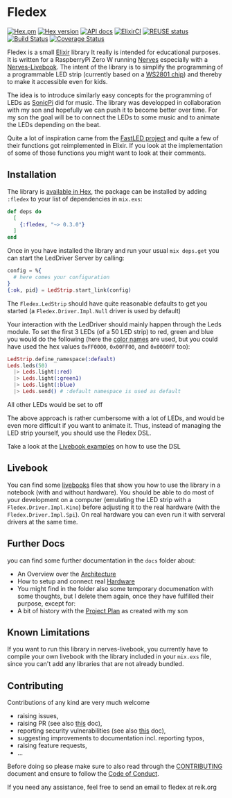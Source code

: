 <!--
Copyright 2023, Matthias Reik <fledex@reik.org>

SPDX-License-Identifier: Apache-2.0
-->

# Fledex
[![Hex.pm](https://img.shields.io/hexpm/l/fledex "License")](https://github.com/a-maze-d/fledex/blob/main/LICENSES/Apache-2.0.txt)
[![Hex version](https://img.shields.io/hexpm/v/fledex.svg?color=0000ff "Hex version")](https://hex.pm/packages/fledex)
[![API docs](https://img.shields.io/hexpm/v/fledex.svg?label=hexdocs&color=0000ff "API docs")](https://hexdocs.pm/fledex)
[![ElixirCI](https://github.com/a-maze-d/fledex/actions/workflows/elixir.yml/badge.svg "ElixirCI")](https://github.com/a-maze-d/fledex/actions/workflows/elixir.yml)
[![REUSE status](https://api.reuse.software/badge/github.com/a-maze-d/fledex)](https://api.reuse.software/info/github.com/a-maze-d/fledex)
[![Build Status](https://github.com/a-maze-d/fledex/workflows/Elixir%20CI/badge.svg)](https://github.com/a-maze-d/fledex/actions/workflows/elixir.yml)
[![Coverage Status](https://coveralls.io/repos/github/a-maze-d/fledex/badge.svg?branch=main)](https://coveralls.io/github/a-maze-d/fledex?branch=main)



Fledex is a small [Elixir](https://elixir-lang.org/) library It really is intended for educational purposes.
It is written for a RaspberryPi Zero W running [Nerves](https://nerves-project.org/) especially with a [Nerves-Livebook](https://hexdocs.pm/nerves/getting-started.html#nerves-livebook). 
The intent of the library is to simplify the programming of a programmable LED strip (currently based on a [WS2801 chip](https://cdn-shop.adafruit.com/datasheets/WS2801.pdf)) and thereby to make it accessible even for kids.

The idea is to introduce similarly easy concepts for the programming of LEDs as [SonicPi](https://sonic-pi.net/) did for music. The library was developped in collaboration with my son and hopefully we can push it to become better over time. For my son the goal will be to connect the LEDs to some music and to animate the LEDs depending on the beat.

Quite a lot of inspiration came from the [FastLED project](http://fastled.io/) and quite a few of their functions got reimplemented in Elixir. If you look at the implementation of some of those functions you might want to look at their comments.

## Installation

The library is [available in Hex](https://hex.pm/packages/fledex), the package can be installed
by adding `:fledex` to your list of dependencies in `mix.exs`:

```elixir
def deps do
  [
    {:fledex, "~> 0.3.0"}
  ]
end
```

Once in you have installed the library and run your usual `mix deps.get` you can start the LedDriver Server by calling:
```elixir
config = %{
  # here comes your configuration
}
{:ok, pid} = LedStrip.start_link(config)
```

The `Fledex.LedStrip` should have quite reasonable defaults to get you started (a `Fledex.Driver.Impl.Null` driver is used by default)

Your interaction with the LedDriver should mainly happen through the Leds module. To set the first 3 LEDs (of a 50 LED strip) to red, green and blue you would do the following (here the [color names](https://www.ditig.com/256-colors-cheat-sheet) are used, but you could have used the hex values `0xFF0000`, `0x00FF00`, and `0x0000FF` too):
```elixir
LedStrip.define_namespace(:default)
Leds.leds(50)
  |> Leds.light(:red)
  |> Leds.light(:green1) 
  |> Leds.light(:blue)
  |> Leds.send() # :default namespace is used as default
```
All other LEDs would be set to off

The above approach is rather cumbersome with a lot of LEDs, and would be even more difficult if you want to animate it. Thus, instead of managing the LED strip yourself, you should use the Fledex DSL.

Take a look at the [Livebook examples](README.md#livebook) on how to use the DSL

## Livebook
You can find some [livebooks](livebooks/README.md) files that show you how to use the library in a notebook (with and without hardware). You should be able to do most of your development on a computer (emulating the LED strip with a `Fledex.Driver.Impl.Kino`) before adjusting it to the real hardware (with the `Fledex.Driver.Impl.Spi`). On real hardware you can even run it with serveral drivers at the same time.

## Further Docs
you can find some further documentation in the `docs` folder about:

* An Overview over the [Architecture](docs/architecture.md)
* How to setup and connect real [Hardware](docs/hardware.md)
* You might find in the folder also some temporary documenation with some thoughts, but I delete them again, once they have fulfilled their purpose, except for: 
* A bit of history with the [Project Plan](docs/project_plan.md) as created with my son

## Known Limitations
If you want to run this library in nerves-livebook, you currently have to compile your own livebook with the library included in your `mix.exs` file, since you can't add any libraries that are not already bundled.

## Contributing
Contributions of any kind are very much welcome

* raising issues, 
* raising PR (see also [this](CLA.md) doc), 
* reporting security vulnerabilities (see also [this](SECURITY.md) doc), 
* suggesting improvements to documentation incl. reporting typos, 
* raising feature requests,
* ... 

Before doing so please make sure to also read through the [CONTRIBUTING](CONTRIBUTING.md) document and ensure to follow the [Code of Conduct](CODE_OF_CONDUCT.md).

If you need any assistance, feel free to send an email to fledex at reik.org